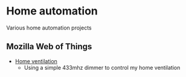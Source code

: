 # Home automation

Various home automation projects

## Mozilla Web of Things

- [Home ventilation](https://www.brianweet.com/2018/10/18/web-of-things-fan.html)
  - Using a simple 433mhz dimmer to control my home ventilation
